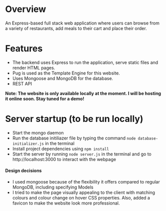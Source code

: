 # Overview 
An Express-based full stack web application where users can browse from a variety of restaurants, add meals to their cart and place their order. 

# Features
- The backend uses Express to run the application, serve static files and render HTML pages.
- Pug is used as the Template Engine for this website.
- Uses Mongoose and MongoDB for the database.
- REST API 

**Note: The website is only available locally at the moment. I will be hosting it online soon. Stay tuned for a demo!** 


# Server startup (to be run locally)
- Start the mongo daemon 
- Run the database initiliazer file by typing the command `node database-initializer.js` in the terminal
- Install project dependencies using `npm install`
- Start the server by running `node server.js` in the terminal and go to http://localhost:3000 to interact with the webpage
 


#### Design decisions ####

- I used mongoose because of the flexibility it offers compared to regular MongoDB, including specifying Models 
- I tried to make the page visually appealing to the client with matching colours and colour change on hover CSS properties. Also, added a favicon to make the website look more professional. 
